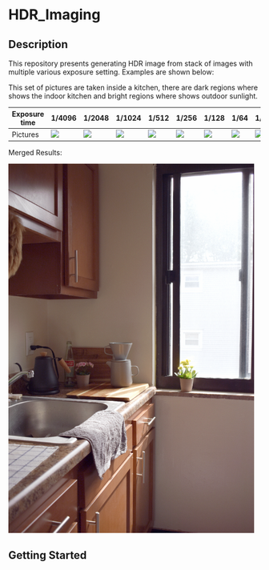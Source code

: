 # HDR_Imaging

## Description

This repository presents generating HDR image from stack of images with multiple various exposure setting. Examples are shown below:

This set of pictures are taken inside a kitchen, there are dark regions where shows the indoor kitchen and bright regions where shows outdoor sunlight.

| Exposure time | 1/4096                          | 1/2048                          | 1/1024                          | 1/512                           | 1/256                           | 1/128                           | 1/64                            | 1/32                            |
| ------------- | ------------------------------- | ------------------------------- | ------------------------------- | ------------------------------- | ------------------------------- | ------------------------------- | ------------------------------- | ------------------------------- |
| Pictures      | ![](fig/kitchen/exposure01.jpg) | ![](fig/kitchen/exposure02.jpg) | ![](fig/kitchen/exposure03.jpg) | ![](fig/kitchen/exposure04.jpg) | ![](fig/kitchen/exposure05.jpg) | ![](fig/kitchen/exposure06.jpg) | ![](fig/kitchen/exposure07.jpg) | ![](fig/kitchen/exposure08.jpg) |

Merged Results:

<img src="fig/kitchen.png" style="zoom:72%;" />

## Getting Started

